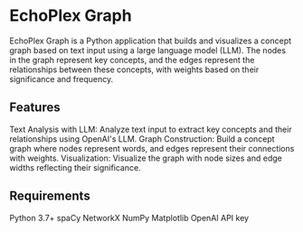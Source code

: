 # EchoPlex Graph

EchoPlex Graph is a Python application that builds and visualizes a concept graph based on text input using a large language model (LLM). The nodes in the graph represent key concepts, and the edges represent the relationships between these concepts, with weights based on their significance and frequency.

## Features

Text Analysis with LLM: Analyze text input to extract key concepts and their relationships using OpenAI's LLM.
Graph Construction: Build a concept graph where nodes represent words, and edges represent their connections with weights.
Visualization: Visualize the graph with node sizes and edge widths reflecting their significance.

## Requirements

Python 3.7+
spaCy
NetworkX
NumPy
Matplotlib
OpenAI API key
